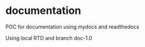 # documentation
POC for documentation using mydocs and readthedocs

Using local RTD and branch doc-1.0 
